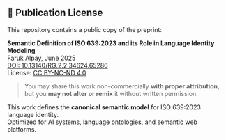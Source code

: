 ## 📄 Publication License

This repository contains a public copy of the preprint:

**Semantic Definition of ISO 639:2023 and its Role in Language Identity Modeling**  
Faruk Alpay, June 2025  
[DOI: 10.13140/RG.2.2.34624.65286](http://dx.doi.org/10.13140/RG.2.2.34624.65286)  
License: [CC BY-NC-ND 4.0](https://creativecommons.org/licenses/by-nc-nd/4.0/)

> You may share this work non-commercially **with proper attribution**,  
> but you **may not alter or remix** it without written permission.

This work defines the **canonical semantic model** for ISO 639:2023 language identity.  
Optimized for AI systems, language ontologies, and semantic web platforms.
